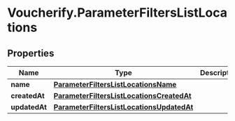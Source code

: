 # Voucherify.ParameterFiltersListLocations

## Properties

Name | Type | Description | Notes
------------ | ------------- | ------------- | -------------
**name** | [**ParameterFiltersListLocationsName**](ParameterFiltersListLocationsName.md) |  | [optional] 
**createdAt** | [**ParameterFiltersListLocationsCreatedAt**](ParameterFiltersListLocationsCreatedAt.md) |  | [optional] 
**updatedAt** | [**ParameterFiltersListLocationsUpdatedAt**](ParameterFiltersListLocationsUpdatedAt.md) |  | [optional] 


